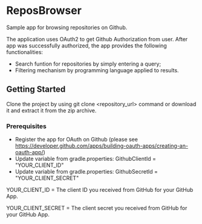 # ReposBrowser
Sample app for browsing repositories on Github.

The application uses OAuth2 to get Github Authorization from user. After app was successfully authorized, the app provides the following functionalities: 
* Search funtion for repositories by simply entering a query;
* Filtering mechanism by programming language applied to results. 

## Getting Started

Clone the project by using git clone <repository_url> command or download it and extract it from the zip archive.

### Prerequisites

* Register the app for OAuth on Github (please see https://developer.github.com/apps/building-oauth-apps/creating-an-oauth-app/)
* Update variable from gradle.properties: GithubClientId = "YOUR_CLIENT_ID"
* Update variable from gradle.properties: GithubSecretId = "YOUR_CLIENT_SECRET"

YOUR_CLIENT_ID = The client ID you received from GitHub for your GitHub App.

YOUR_CLIENT_SECRET = The client secret you received from GitHub for your GitHub App.
